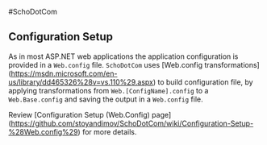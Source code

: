 #SchoDotCom

## Configuration Setup
As in most ASP.NET web applications the application configuration is provided in a `Web.config` file.
`SchoDotCom` uses [Web.config transformations] (https://msdn.microsoft.com/en-us/library/dd465326%28v=vs.110%29.aspx) to build configuration file, by applying transformations from `Web.[ConfigName].config` to a `Web.Base.config` and saving the output in a `Web.config` file.

Review [Configuration Setup (Web.Config) page] (https://github.com/stoyandimov/SchoDotCom/wiki/Configuration-Setup-%28Web.config%29) for more details.